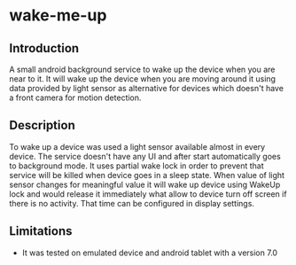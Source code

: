 # wake-me-up
## Introduction
A small android background service to wake up the device when you are near to it. It will wake up the
device when you are moving around it using data provided by light sensor as alternative for devices
which doesn't have a front camera for motion detection.

## Description
To wake up a device was used a light sensor available almost in every device. The service doesn't 
have any UI and after start automatically goes to background mode. It uses partial wake lock in order
to prevent that service will be killed when device goes in a sleep state. When value of light
sensor changes for meaningful value it will wake up device using WakeUp lock and would release it 
immediately what allow to device turn off screen if there is no activity. That time can be configured
in display settings.

## Limitations
- It was tested on emulated device and android tablet with a version 7.0